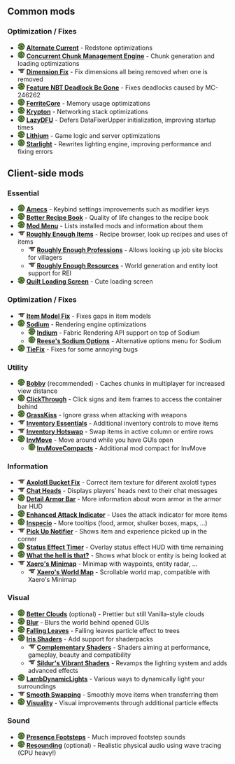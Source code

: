 ## Common mods

### Optimization / Fixes

- ![](icon/mr.png) **[Alternate Current]** - Redstone optimizations
- ![](icon/mr.png) **[Concurrent Chunk Management Engine]** - Chunk generation and loading optimizations
- ![](icon/cf.png) **[Dimension Fix]** - Fix dimensions all being removed when one is removed
- ![](icon/mr.png) **[Feature NBT Deadlock Be Gone]** - Fixes deadlocks caused by MC-246262
- ![](icon/mr.png) **[FerriteCore]** - Memory usage optimizations
- ![](icon/mr.png) **[Krypton]** - Networking stack optimizations
- ![](icon/mr.png) **[LazyDFU]** - Defers DataFixerUpper initialization, improving startup times
- ![](icon/mr.png) **[Lithium]** - Game logic and server optimizations
- ![](icon/mr.png) **[Starlight]** - Rewrites lighting engine, improving performance and fixing errors

[Alternate Current]: https://modrinth.com/mod/alternate-current
[Concurrent Chunk Management Engine]: https://modrinth.com/mod/c2me-fabric
[Dimension Fix]: https://www.curseforge.com/minecraft/mc-mods/dimension-fix-some-forge-patches-ported
[Feature NBT Deadlock Be Gone]: https://modrinth.com/mod/feature-nbt-deadlock-be-gone
[FerriteCore]: https://modrinth.com/mod/ferrite-core
[Krypton]: https://modrinth.com/mod/krypton
[LazyDFU]: https://modrinth.com/mod/lazydfu
[Lithium]: https://modrinth.com/mod/lithium
[Starlight]: https://modrinth.com/mod/starlight


## Client-side mods

### Essential

- ![](icon/mr.png) **[Amecs]** - Keybind settings improvements such as modifier keys
- ![](icon/mr.png) **[Better Recipe Book]** - Quality of life changes to the recipe book
- ![](icon/mr.png) **[Mod Menu]** - Lists installed mods and information about them
- ![](icon/cf.png) **[Roughly Enough Items]** - Recipe browser, look up recipes and uses of items
  - ![](icon/cf.png) **[Roughly Enough Professions]** - Allows looking up job site blocks for villagers
  - ![](icon/cf.png) **[Roughly Enough Resources]** - World generation and entity loot support for REI
- ![](icon/mr.png) **[Quilt Loading Screen]** - Cute loading screen

[Amecs]: https://modrinth.com/mod/amecs
[Better Recipe Book]: https://modrinth.com/mod/brb
[Mod Menu]: https://modrinth.com/mod/modmenu
[Roughly Enough Items]: https://www.curseforge.com/minecraft/mc-mods/roughly-enough-items
[Roughly Enough Professions]: https://www.curseforge.com/minecraft/mc-mods/roughly-enough-professions-rep
[Roughly Enough Resources]: https://www.curseforge.com/minecraft/mc-mods/roughly-enough-resources
[Quilt Loading Screen]: https://modrinth.com/mod/quilt-loading-screen

### Optimization / Fixes

- ![](icon/cf.png) **[Item Model Fix]** - Fixes gaps in item models
- ![](icon/mr.png) **[Sodium]** - Rendering engine optimizations
  - ![](icon/mr.png) **[Indium]** - Fabric Rendering API support on top of Sodium
  - ![](icon/mr.png) **[Reese's Sodium Options]** - Alternative options menu for Sodium
- ![](icon/mr.png) **[TieFix]** - Fixes for some annoying bugs

[Item Model Fix]: https://www.curseforge.com/minecraft/mc-mods/item-model-fix
[Sodium]: https://modrinth.com/mod/sodium
[Indium]: https://modrinth.com/mod/indium
[Reese's Sodium Options]: https://modrinth.com/mod/reeses-sodium-options
[TieFix]: https://modrinth.com/mod/tiefix

### Utility

- ![](icon/mr.png) **[Bobby]** (recommended) - Caches chunks in multiplayer for increased view distance
- ![](icon/mr.png) **[ClickThrough]** - Click signs and item frames to access the container behind
- ![](icon/mr.png) **[GrassKiss]** - Ignore grass when attacking with weapons
- ![](icon/cf.png) **[Inventory Essentials]** - Additional inventory controls to move items
- ![](icon/cf.png) **[Inventory Hotswap]** - Swap items in active column or entire rows
- ![](icon/mr.png) **[InvMove]** - Move around while you have GUIs open
  - ![](icon/mr.png) **[InvMoveCompacts]** - Additional mod compact for InvMove

[Bobby]: https://modrinth.com/mod/bobby
[ClickThrough]: https://modrinth.com/mod/clickthrough
[GrassKiss]: https://modrinth.com/mod/grass-kiss
[Inventory Essentials]: https://www.curseforge.com/minecraft/mc-mods/inventory-essentials-fabric
[Inventory Hotswap]: https://www.curseforge.com/minecraft/mc-mods/inventory-hotswap
[InvMove]: https://modrinth.com/mod/invmove
[InvMoveCompacts]: https://modrinth.com/mod/invmovecompats

### Information

- ![](icon/cf.png) **[Axolotl Bucket Fix]** - Correct item texture for diferent axolotl types
- ![](icon/cf.png) **[Chat Heads]** - Displays players' heads next to their chat messages
- ![](icon/mr.png) **[Detail Armor Bar]** - More information about worn armor in the armor bar HUD
- ![](icon/mr.png) **[Enhanced Attack Indicator]** - Uses the attack indicator for more items
- ![](icon/mr.png) **[Inspecio]** - More tooltips (food, armor, shulker boxes, maps, ...)
- ![](icon/cf.png) **[Pick Up Notifier]** - Shows item and experience picked up in the corner
- ![](icon/mr.png) **[Status Effect Timer]** - Overlay status effect HUD with time remaining
- ![](icon/mr.png) **[What the hell is that?]** - Shows what block or entity is being looked at
- ![](icon/cf.png) **[Xaero's Minimap]** - Minimap with waypoints, entity radar, ...
  - ![](icon/cf.png) **[Xaero's World Map]** - Scrollable world map, compatible with Xaero's Minimap

[Axolotl Bucket Fix]: https://www.curseforge.com/minecraft/mc-mods/axolotl-bucket-fix
[Chat Heads]: https://www.curseforge.com/minecraft/mc-mods/chat-heads
[Detail Armor Bar]: https://modrinth.com/mod/detail-armor-bar
[Enhanced Attack Indicator]: https://modrinth.com/mod/enhanced-attack-indicator
[Inspecio]: https://modrinth.com/mod/inspecio
[Pick Up Notifier]: https://www.curseforge.com/minecraft/mc-mods/pick-up-notifier-fabric
[Status Effect Timer]: https://modrinth.com/mod/statuseffecttimer
[What the hell is that?]: https://modrinth.com/mod/wthit
[Xaero's Minimap]: https://www.curseforge.com/minecraft/mc-mods/xaeros-minimap
[Xaero's World Map]: https://www.curseforge.com/minecraft/mc-mods/xaeros-world-map

### Visual

- ![](icon/mr.png) **[Better Clouds]** (optional) - Prettier but still Vanilla-style clouds
- ![](icon/mr.png) **[Blur]** - Blurs the world behind opened GUIs
- ![](icon/mr.png) **[Falling Leaves]** - Falling leaves particle effect to trees
- ![](icon/mr.png) **[Iris Shaders]** - Add support for shaderpacks
  - ![](icon/cf.png) **[Complementary Shaders]** - Shaders aiming at performance, gameplay, beauty and compatibility
  - ![](icon/cf.png) **[Sildur's Vibrant Shaders]** - Revamps the lighting system and adds advanced effects
- ![](icon/mr.png) **[LambDynamicLights]** - Various ways to dynamically light your surroundings
- ![](icon/cf.png) **[Smooth Swapping]** - Smoothly move items when transferring them
- ![](icon/mr.png) **[Visuality]** - Visual improvements through additional particle effects

[Better Clouds]: https://modrinth.com/mod/better-clouds
[Blur]: https://modrinth.com/mod/blur-fabric
[Falling Leaves]: https://modrinth.com/mod/fallingleaves
[Iris Shaders]: https://modrinth.com/mod/iris
[Complementary Shaders]: https://www.curseforge.com/minecraft/customization/complementary-shaders
[Sildur's Vibrant Shaders]: https://www.curseforge.com/minecraft/customization/sildurs-vibrant-shaders
[LambDynamicLights]: https://modrinth.com/mod/lambdynamiclights
[Smooth Swapping]: https://www.curseforge.com/minecraft/mc-mods/smooth-swapping
[Visuality]: https://modrinth.com/mod/visuality

### Sound

- ![](icon/mr.png) **[Presence Footsteps]** - Much improved footstep sounds
- ![](icon/mr.png) **[Resounding]** (optional) - Realistic physical audio using wave tracing (CPU heavy!)

[Presence Footsteps]: https://modrinth.com/mod/presence-footsteps
[Resounding]: https://modrinth.com/mod/resounding


